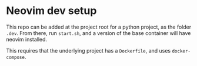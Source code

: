 # Neovim dev setup

This repo can be added at the project root for a python project, as the folder `.dev`. From there, run
`start.sh`, and a version of the base container will have neovim installed.

This requires that the underlying project has a `Dockerfile`, and uses `docker-compose`.
